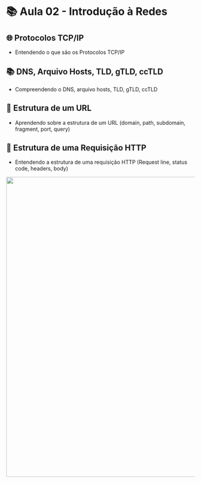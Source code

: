 # 📚 Aula 02 - Introdução à Redes

## 🌐 Protocolos TCP/IP
- Entendendo o que são os Protocolos TCP/IP

## 📚 DNS, Arquivo Hosts, TLD, gTLD, ccTLD
- Compreendendo o DNS, arquivo hosts, TLD, gTLD, ccTLD

## 🔗 Estrutura de um URL
- Aprendendo sobre a estrutura de um URL (domain, path, subdomain, fragment, port, query)

## 🔄 Estrutura de uma Requisição HTTP
- Entendendo a estrutura de uma requisição HTTP (Request line, status code, headers, body)

<img src="https://media.licdn.com/dms/image/C4D16AQHe1l1gfIRBNQ/profile-displaybackgroundimage-shrink_200_800/0/1516242048254?e=2147483647&v=beta&t=8B_VH7_nDZ1OvBdD_zLku95wm2yNdl25fW4-Qv_WQxw" alt="" class="perfil"  width="800">
